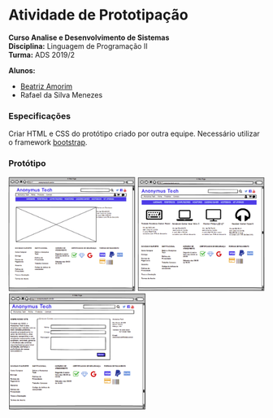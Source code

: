 # Atividade de Prototipação 

__Curso Analise e Desenvolvimento de Sistemas__  
__Disciplina:__ Linguagem de Programação II  
__Turma:__ ADS 2019/2

__Alunos:__ 
- [Beatriz Amorim](https://github.com/bia-amorim)
- Rafael da Silva Menezes


### Especificações 

Criar HTML e CSS do protótipo criado por outra equipe. Necessário utilizar o framework [bootstrap](https://getbootstrap.com/).

### Protótipo

<img src="/prototipo/paulo.index.png" width="250" />  <img src="/prototipo/paulo-produtos.png" width="250" /> <img src="/prototipo/paulo-contato.png" width="270" /> 


